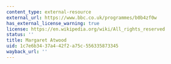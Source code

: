 ```yaml
---
content_type: external-resource
external_url: https://www.bbc.co.uk/programmes/b0b4zf0w
has_external_license_warning: true
license: https://en.wikipedia.org/wiki/All_rights_reserved
status: ''
title: Margaret Atwood
uid: 1c7e6b34-37a4-42f2-a75c-556335873345
wayback_url: ''
---
```


